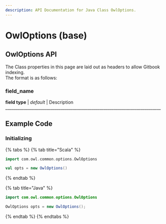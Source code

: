 ```yaml
---
description: API Documentation for Java Class OwlOptions.
---
```


# OwlOptions \(base\)



## OwlOptions API

The Class properties in this page are laid out as headers to allow Gitbook indexing.  
The format is as follows:

### field\_name

**field type** \| _default_ \| Description  
\_\_\_\_\_\_\_\_\_\_\_\_\_\_\_\_\_\_\_\_\_\_\_\_\_\_\_\_\_\_\_\_\_\_\_\_\_\_\_\_\_\_\_\_\_\_\_\_\_\_\_\_\_\_\_\_\_\_\_\_\_\_\_\_\_\_\_\_\_\_\_\_\_\_\_\_









## Example Code

### Initializing

{% tabs %}
{% tab title="Scala" %}
```scala
import com.owl.common.options.OwlOptions

val opts = new OwlOptions()
```
{% endtab %}

{% tab title="Java" %}
```java
import com.owl.common.options.OwlOptions

OwlOptions opts = new OwlOptions();
```
{% endtab %}
{% endtabs %}

